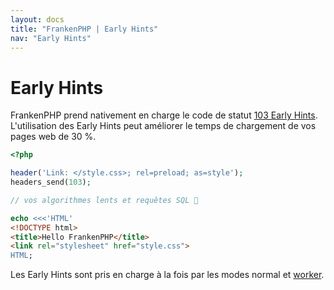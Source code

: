 ```yaml
---
layout: docs
title: "FrankenPHP | Early Hints"
nav: "Early Hints"
---
```

# Early Hints

FrankenPHP prend nativement en charge le code de statut [103 Early Hints](https://developer.chrome.com/blog/early-hints/).
L'utilisation des Early Hints peut améliorer le temps de chargement de vos pages web de 30 %.

```php
<?php

header('Link: </style.css>; rel=preload; as=style');
headers_send(103);

// vos algorithmes lents et requêtes SQL 🤪

echo <<<'HTML'
<!DOCTYPE html>
<title>Hello FrankenPHP</title>
<link rel="stylesheet" href="style.css">
HTML;
```

Les Early Hints sont pris en charge à la fois par les modes normal et [worker](/fr/docs/worker/).
